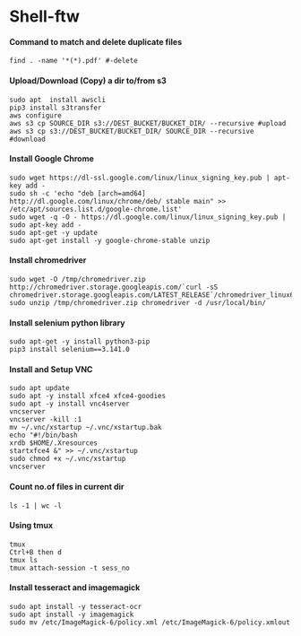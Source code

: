 # Shell-ftw

#### Command to match and delete duplicate files
`find . -name '*(*).pdf' #-delete`

#### Upload/Download (Copy) a dir to/from s3 
```
sudo apt  install awscli
pip3 install s3transfer
aws configure
aws s3 cp SOURCE_DIR s3://DEST_BUCKET/BUCKET_DIR/ --recursive #upload
aws s3 cp s3://DEST_BUCKET/BUCKET_DIR/ SOURCE_DIR --recursive #download
```

#### Install Google Chrome
```
sudo wget https://dl-ssl.google.com/linux/linux_signing_key.pub | apt-key add -
sudo sh -c 'echo "deb [arch=amd64] http://dl.google.com/linux/chrome/deb/ stable main" >> /etc/apt/sources.list.d/google-chrome.list'
sudo wget -q -O - https://dl.google.com/linux/linux_signing_key.pub | sudo apt-key add -
sudo apt-get -y update
sudo apt-get install -y google-chrome-stable unzip
```

#### Install chromedriver
```
sudo wget -O /tmp/chromedriver.zip http://chromedriver.storage.googleapis.com/`curl -sS chromedriver.storage.googleapis.com/LATEST_RELEASE`/chromedriver_linux64.zip
sudo unzip /tmp/chromedriver.zip chromedriver -d /usr/local/bin/
```

#### Install selenium python library
```
sudo apt-get -y install python3-pip
pip3 install selenium==3.141.0
```

#### Install and Setup VNC
```
sudo apt update
sudo apt -y install xfce4 xfce4-goodies
sudo apt -y install vnc4server
vncserver
vncserver -kill :1
mv ~/.vnc/xstartup ~/.vnc/xstartup.bak
echo "#!/bin/bash
xrdb $HOME/.Xresources
startxfce4 &" >> ~/.vnc/xstartup
sudo chmod +x ~/.vnc/xstartup
vncserver
```

#### Count no.of files in current dir
`ls -1 | wc -l`

#### Using tmux
```
tmux
Ctrl+B then d
tmux ls
tmux attach-session -t sess_no
```

#### Install tesseract and imagemagick
```
sudo apt install -y tesseract-ocr
sudo apt install -y imagemagick
sudo mv /etc/ImageMagick-6/policy.xml /etc/ImageMagick-6/policy.xmlout
```
